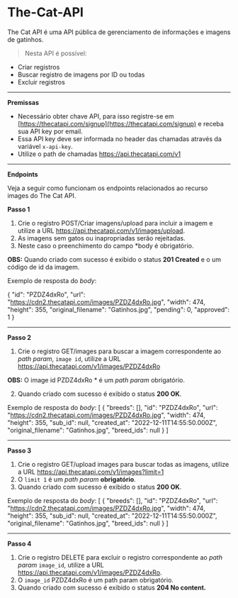 # The-Cat-API
The Cat API é uma API pública de gerenciamento de informações e imagens de gatinhos.
> Nesta API é possível:
> 
 - Criar registros 
 - Buscar registro de imagens por ID ou todas
 - Excluir registros
 ____________________________________________________

**Premissas**
-   Necessário obter chave API, para isso registre-se em  [https://thecatapi.com/signup](https://thecatapi.com/signup)  e receba sua API key por email.
-   Essa API key deve ser informada no header das chamadas através da variável  `x-api-key`.
-   Utilize o path de chamadas https://api.thecatapi.com/v1 
___________________________________________________________
**Endpoints**

Veja a seguir como funcionam os endpoints relacionados ao recurso images do The Cat API.

**Passo 1**

 1. Crie o registro POST/Criar imagens/upload para incluir a imagem e utilize a URL https://api.thecatapi.com/v1/images/upload.
 2. As imagens sem gatos ou inapropriadas serão rejeitadas.
 3. Neste caso o preenchimento do campo *body é obrigatório.

**OBS:** Quando criado com sucesso é exibido o status **201 Created** e o um código de id da imagem.

Exemplo de resposta do *body*:

{
"id":  "PZDZ4dxRo",
"url":  "https://cdn2.thecatapi.com/images/PZDZ4dxRo.jpg",
"width":  474,
"height":  355,
"original_filename":  "Gatinhos.jpg",
"pending":  0,
"approved":  1
}
_____________________________________________________________
**Passo 2**

 1. Crie o registro GET/images para buscar a imagem correspondente ao *path param*, `image id`, utilize a URL https://api.thecatapi.com/v1/images/PZDZ4dxRo

**OBS:** O image id PZDZ4dxRo * é um _path param_  obrigatório.
 
 2. Quando criado com sucesso é exibido o status **200 OK**.

Exemplo de resposta do *body*:
[
{
"breeds":  [],
"id":  "PZDZ4dxRo",
"url":  "https://cdn2.thecatapi.com/images/PZDZ4dxRo.jpg",
"width":  474,
"height":  355,
"sub_id":  null,
"created_at":  "2022-12-11T14:55:50.000Z",
"original_filename":  "Gatinhos.jpg",
"breed_ids":  null
}
]
_____________________________________________________________
**Passo 3**

 1. Crie o registro GET/upload images para buscar todas as imagens, utilize a URL https://api.thecatapi.com/v1/images?limit=1
 2. O `limit 1` é um *path param*  **obrigatório**.
 3. Quando criado com sucesso é exibido o status **200 OK**.

Exemplo de resposta do *body*:
[
{
"breeds":  [],
"id":  "PZDZ4dxRo",
"url":  "https://cdn2.thecatapi.com/images/PZDZ4dxRo.jpg",
"width":  474,
"height":  355,
"sub_id":  null,
"created_at":  "2022-12-11T14:55:50.000Z",
"original_filename":  "Gatinhos.jpg",
"breed_ids":  null
}
]
____________________________________________________________
**Passo 4** 
  
 1. Crie o registro DELETE para excluir o registro correspondente ao *path param* `image_id`, utilize a URL https://api.thecatapi.com/v1/images/PZDZ4dxRo.
 2. O `image_id` PZDZ4dxRo é um path param  obrigatório.
 3. Quando criado com sucesso é exibido o status **204 No content.**
